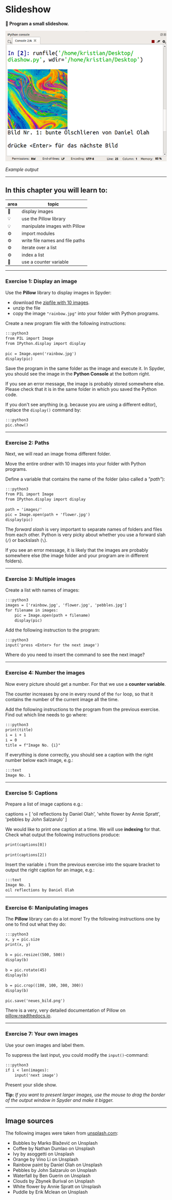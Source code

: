 
# Slideshow

**🎯 Program a small slideshow.**

![Beispielausgabe](../images/slideshow.png)

*Example output*

----

## In this chapter you will learn to:

| area | topic |
|---------|-------|
| 💼 | display images |
| 💡 | use the Pillow library |
| 💡 | manipulate images with Pillow |
| ⚙ | import modules |
| ⚙ | write file names and file paths |
| ⚙ | iterate over a list |
| ⚙ | index a list |
| 🔀 | use a counter variable |

----

### Exercise 1: Display an image

Use the **Pillow** library to display images in Spyder:

* download the [zipfile with 10 images](/static/content/python_basics_DE/10bilder.zip).
* unzip the file
* copy the image `"rainbow.jpg"` into your folder with Python programs.

Create a new program file with the following instructions:

    :::python3
    from PIL import Image
    from IPython.display import display

    pic = Image.open('rainbow.jpg')
    display(pic)

Save the program in the same folder as the image and execute it.
In Spyder, you should see the image in the **Python Console** at the bottom right.

If you see an error message, the image is probably stored somewhere else.
Please check that it is in the same folder in which you saved the Python code.

If you don't see anything (e.g. because you are using a different editor), replace the `display()` command by:

    :::python3
    pic.show()

----

### Exercise 2: Paths

Next, we will read an image froma different folder.

Move the entire ordner with 10 images into your folder with Python programs.

Define a variable that contains the name of the folder (also called a *"path"*):

    :::python3
    from PIL import Image
    from IPython.display import display

    path = 'images/'
    pic = Image.open(path + 'flower.jpg')
    display(pic)

The *forward slash* is very important to separate names of folders and files from each other.
Python is very picky about whether you use a forward slah (`/`) or backslash (`\`).

If you see an error message, it is likely that the images are probably somewhere else (the image folder and your program are in different folders).

----

### Exercise 3: Multiple images

Create a list with names of images:

    :::python3
    images = ['rainbow.jpg', 'flower.jpg', 'pebbles.jpg']
    for filename in images:
        pic = Image.open(path + filename)
        display(pic)

Add the following instruction to the program:

    :::python3
    input('press <Enter> for the next image')

Where do you need to insert the command to see the next image?

----

### Exercise 4: Number the images

Now every picture should get a number.
For that we use a **counter variable**.

The counter increases by one in every round of the `for` loop, so that it contains the number of the current image all the time.

Add the following instructions to the program from the previous exercise. Find out which line needs to go where:

    :::python3
    print(title)
    i = i + 1
    i = 0
    title = f"Image No. {i}"

If everything is done correctly, you should see a caption with the right number below each image, e.g.:

    :::text
    Image No. 1

----

### Exercise 5: Captions

Prepare a list of image captions e.g.:

captions =  [
        'oil reflections by Daniel Olah',
        'white flower by Annie Spratt',
        'pebbles by John Salzarulo'
        ]

We would like to print one caption at a time.
We will use **indexing** for that.
Check what output the following instructions produce:

    print(captions[0])

    print(captions[2])

Insert the variable `i` from the previous exercise into the square bracket to output the right caption for an image, e.g.:

    :::text
    Image No. 1
    oil reflections by Daniel Olah

----

### Exercise 6: Manipulating images

The **Pillow** library can do a lot more!
Try the following instructions one by one to find out what they do:

    :::python3
    x, y = pic.size
    print(x, y)

    b = pic.resize((500, 500))
    display(b)

    b = pic.rotate(45)
    display(b)

    b = pic.crop((100, 100, 300, 300))
    display(b)

    pic.save('neues_bild.png')

There is a very, very detailed documentation of Pillow on [pillow.readthedocs.io](https://pillow.readthedocs.io).

----

### Exercise 7: Your own images

Use your own images and label them.

To suppress the last input, you could modify the `input()`-command:

    :::python3
    if i < len(images):
        input('next image')

Present your slide show.

**Tip:** *If you want to present larger images, use the mouse to drag the border of the output window in Spyder and make it bigger.*

----

## Image sources

The following images were taken from [unsplash.com](https://unsplash.com):

* Bubbles by Marko Blažević on Unsplash
* Coffee by Nathan Dumlao on Unsplash
* Ivy by asoggetti on Unsplash
* Orange by Vino Li on Unsplash
* Rainbow paint by Daniel Olah on Unsplash
* Pebbles by John Salzarulo on Unsplash
* Waterfall by Ben Guerin on Unsplash
* Clouds by Zbynek Burival on Unsplash
* White flower by Annie Spratt on Unsplash
* Puddle by Erik Mclean on Unsplash

